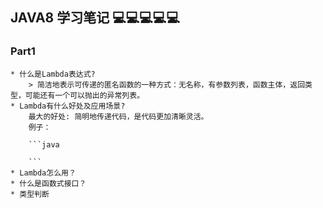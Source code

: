 ## JAVA8 学习笔记 :computer::computer::computer::computer::computer:
### Part1
	* 什么是Lambda表达式?
		> 简洁地表示可传递的匿名函数的一种方式：无名称，有参数列表，函数主体，返回类型，可能还有一个可以抛出的异常列表。
	* Lambda有什么好处及应用场景?
	  	最大的好处: 简明地传递代码，是代码更加清晰灵活。
	  	例子：  

	  	```java 
	  	
	  	```
	* Lambda怎么用？
	* 什么是函数式接口？
	* 类型判断

